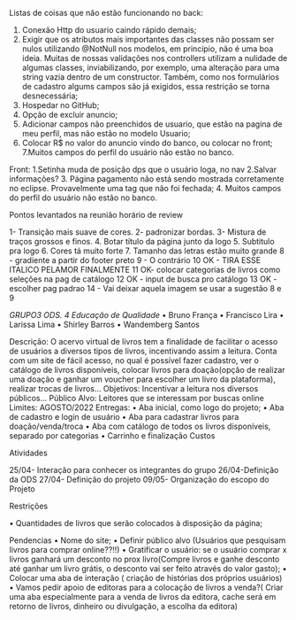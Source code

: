 
Listas de coisas que não estão funcionando no back:


1. Conexão Http do usuario caindo rápido demais;
2. Exigir que os atributos mais importantes das classes não possam ser nulos utilizando @NotNull nos modelos, em princípio, não é uma boa ideia. Muitas de
nossas validações nos controllers utilizam a nulidade de algumas classes, inviabilizando, por exemplo, uma alteração para uma string vazia dentro de um 
constructor. Também, como nos formulários de cadastro algums campos são já exigidos, essa restrição se torna desnecessária;
3. Hospedar no GitHub;
4. Opção de excluir anuncio;
5. Adicionar campos não preenchidos de usuario, que estão na pagina de meu perfil, mas não estão no modelo Usuario;
6. Colocar R$ no valor do anuncio vindo do banco, ou colocar no front;
7.Muitos campos do perfil do usuário não estão no banco.



Front:
1.Setinha muda de posição dps que o usuário loga, no nav
2.Salvar informações?
3. Página pagamento não está sendo mostrada corretamente no eclipse. Provavelmente uma tag que não foi fechada;
4. Muitos campos do perfil do usuário não estão no banco.




Pontos levantados na reunião  horário de review

1- Transição mais suave de cores. 
2- padronizar bordas. 
3- Mistura de traços grossos e finos.
4. Botar título da página junto da logo
5. Subtitulo pra logo
6. Cores tá muito forte
7. Tamanho das letras estão muito grande
8 - gradiente a partir do footer preto
9 - O contrário
10  OK - TIRA ESSE ITALICO PELAMOR FINALMENTE
11 OK- colocar categorias de livros como seleções na pag de catálogo
12 OK - input de busca pro catálogo
13 OK - escolher pag padrao 
14 - Vai deixar aquela imagem se usar a sugestão 8 e 9





*GRUPO3
ODS. 4 Educação de Qualidade*
• Bruno França
• Francisco Lira
• Larissa Lima
• Shirley Barros
• Wandemberg Santos      

Descrição: O acervo virtual de livros tem a finalidade de facilitar o acesso de usuários a diversos tipos de livros, incentivando assim a leitura. Conta com um site de fácil acesso, no qual é possível fazer cadastro, ver o catálogo de livros disponíveis, colocar livros para doação(opção de realizar uma doação e ganhar um voucher para escolher um livro da plataforma), realizar trocas de livros...
Objetivos: Incentivar a leitura nos diversos públicos...
Público Alvo: Leitores que se interessam por buscas online
Limites: AGOSTO/2022
Entregas:
• Aba inicial, como logo do projeto;
• Aba de cadastro e login de usuário
• Aba para cadastrar livros para doação/venda/troca
• Aba com catálogo de todos os livros disponíveis, separado por categorias
• Carrinho e finalização
Custos

Atividades

25/04- Interação para conhecer os integrantes do grupo
26/04-Definição da ODS
27/04- Definição do projeto
09/05- Organização do escopo do Projeto

Restrições

• Quantidades de livros que serão colocados à disposição da página;

Pendencias
• Nome do site;
• Definir público alvo (Usuários que pesquisam livros para comprar online??!!)
• Gratificar o usuário: se o usuário comprar x livros ganhará um desconto no prox livro(Compre livros e ganhe desconto até ganhar um livro grátis, o desconto vai ser feito através do valor gasto);
• Colocar uma aba de interação ( criação de histórias dos próprios usuários)
• Vamos pedir apoio de editoras para a colocação de livros a venda?( Criar uma aba especialmente para a venda de livros da editora, cache será em retorno de livros, dinheiro ou divulgação, a escolha da editora)
